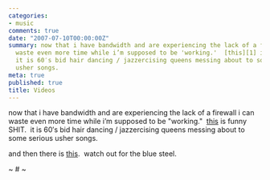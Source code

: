 ```yaml
---
categories:
- music
comments: true
date: "2007-07-10T00:00:00Z"
summary: now that i have bandwidth and are experiencing the lack of a firewall i can
  waste even more time while i’m supposed to be 'working.'  [this][1] is funny SHIT. 
  it is 60′s bid hair dancing / jazzercising queens messing about to some serious
  usher songs. 
meta: true
published: true
title: Videos
---
```


now that i have bandwidth and are experiencing the lack of a firewall i can waste even more time while i’m supposed to be "working."  [this][1] is funny SHIT.  it is 60′s bid hair dancing / jazzercising queens messing about to some serious usher songs.  

 [1]: http://www.youtube.com/watch?v=NIGbhPLZmjY

and then there is [this][2].  watch out for the blue steel.

 [2]: http://www.youtube.com/watch?v=0RfdL2Vm2j8

~ # ~
